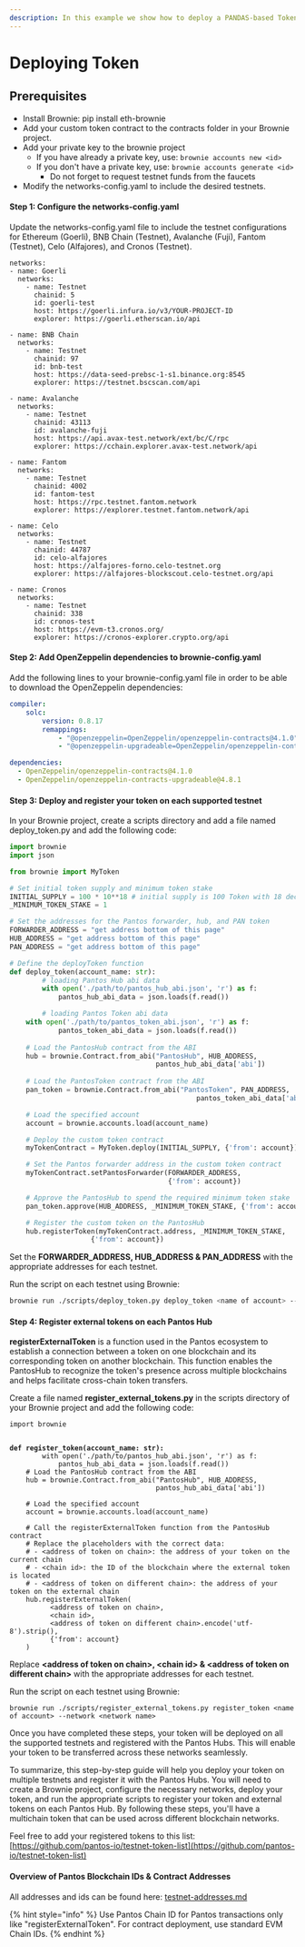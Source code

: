 ```yaml
---
description: In this example we show how to deploy a PANDAS-based Token using Brownie
---
```


# Deploying Token

## Prerequisites

* Install Brownie: pip install eth-brownie
* Add your custom token contract to the contracts folder in your Brownie project.
* Add your private key to the brownie project
  * If you have already a private key, use: `brownie accounts new <id>`
  * If you don't have a private key, use: `brownie accounts generate <id>`
    * Do not forget to request testnet funds from the faucets
* Modify the networks-config.yaml to include the desired testnets.

#### Step 1: Configure the networks-config.yaml

Update the networks-config.yaml file to include the testnet configurations for Ethereum (Goerli), BNB Chain (Testnet), Avalanche (Fuji), Fantom (Testnet), Celo (Alfajores), and Cronos (Testnet).

```
networks:
- name: Goerli
  networks:
    - name: Testnet
      chainid: 5
      id: goerli-test
      host: https://goerli.infura.io/v3/YOUR-PROJECT-ID
      explorer: https://goerli.etherscan.io/api

- name: BNB Chain
  networks:
    - name: Testnet
      chainid: 97
      id: bnb-test
      host: https://data-seed-prebsc-1-s1.binance.org:8545
      explorer: https://testnet.bscscan.com/api

- name: Avalanche
  networks:
    - name: Testnet
      chainid: 43113
      id: avalanche-fuji
      host: https://api.avax-test.network/ext/bc/C/rpc
      explorer: https://cchain.explorer.avax-test.network/api

- name: Fantom
  networks:
    - name: Testnet
      chainid: 4002
      id: fantom-test
      host: https://rpc.testnet.fantom.network
      explorer: https://explorer.testnet.fantom.network/api

- name: Celo
  networks:
    - name: Testnet
      chainid: 44787
      id: celo-alfajores
      host: https://alfajores-forno.celo-testnet.org
      explorer: https://alfajores-blockscout.celo-testnet.org/api

- name: Cronos
  networks:
    - name: Testnet
      chainid: 338
      id: cronos-test
      host: https://evm-t3.cronos.org/
      explorer: https://cronos-explorer.crypto.org/api

```

#### Step 2: Add OpenZeppelin dependencies to brownie-config.yaml

Add the following lines to your brownie-config.yaml file in order to be able to download the OpenZeppelin dependencies:

```yaml
compiler:
    solc:
        version: 0.8.17
        remappings:
            - "@openzeppelin=OpenZeppelin/openzeppelin-contracts@4.1.0"
            - "@openzeppelin-upgradeable=OpenZeppelin/openzeppelin-contracts-upgradeable@4.8.1"

dependencies:
  - OpenZeppelin/openzeppelin-contracts@4.1.0
  - OpenZeppelin/openzeppelin-contracts-upgradeable@4.8.1
```

#### Step 3: Deploy and register your token on each supported testnet

In your Brownie project, create a scripts directory and add a file named deploy\_token.py and add the following code:&#x20;

```python
import brownie
import json

from brownie import MyToken

# Set initial token supply and minimum token stake
INITIAL_SUPPLY = 100 * 10**18 # initial supply is 100 Token with 18 decimals
_MINIMUM_TOKEN_STAKE = 1

# Set the addresses for the Pantos forwarder, hub, and PAN token
FORWARDER_ADDRESS = "get address bottom of this page"
HUB_ADDRESS = "get address bottom of this page"
PAN_ADDRESS = "get address bottom of this page"

# Define the deployToken function
def deploy_token(account_name: str):
        # loading Pantos Hub abi data
        with open('./path/to/pantos_hub_abi.json', 'r') as f:
            pantos_hub_abi_data = json.loads(f.read())

        # loading Pantos Token abi data
	with open('./path/to/pantos_token_abi.json', 'r') as f:
            pantos_token_abi_data = json.loads(f.read())
            
	# Load the PantosHub contract from the ABI
	hub = brownie.Contract.from_abi("PantosHub", HUB_ADDRESS,
	                                pantos_hub_abi_data['abi'])
    
	# Load the PantosToken contract from the ABI
	pan_token = brownie.Contract.from_abi("PantosToken", PAN_ADDRESS,
                                      	      pantos_token_abi_data['abi'])

	# Load the specified account
	account = brownie.accounts.load(account_name)

	# Deploy the custom token contract
	myTokenContract = MyToken.deploy(INITIAL_SUPPLY, {'from': account})

	# Set the Pantos forwarder address in the custom token contract
	myTokenContract.setPantosForwarder(FORWARDER_ADDRESS,
                                   	   {'from': account})

	# Approve the PantosHub to spend the required minimum token stake
	pan_token.approve(HUB_ADDRESS, _MINIMUM_TOKEN_STAKE, {'from': account})

	# Register the custom token on the PantosHub
	hub.registerToken(myTokenContract.address, _MINIMUM_TOKEN_STAKE,
                  	{'from': account})
```

Set the **FORWARDER\_ADDRESS, HUB\_ADDRESS & PAN\_ADDRESS** with the appropriate addresses for each testnet.&#x20;

Run the script on each testnet using Brownie:

```bash
brownie run ./scripts/deploy_token.py deploy_token <name of account> --network <network name>
```

#### Step 4: Register external tokens on each Pantos Hub

**registerExternalToken** is a function used in the Pantos ecosystem to establish a connection between a token on one blockchain and its corresponding token on another blockchain. This function enables the PantosHub to recognize the token's presence across multiple blockchains and helps facilitate cross-chain token transfers.

Create a file named **register\_external\_tokens.py** in the scripts directory of your Brownie project and add the following code:

<pre class="language-python"><code class="lang-python">import brownie


<strong>def register_token(account_name: str):
</strong>        with open('./path/to/pantos_hub_abi.json', 'r') as f:
            pantos_hub_abi_data = json.loads(f.read())
	# Load the PantosHub contract from the ABI
	hub = brownie.Contract.from_abi("PantosHub", HUB_ADDRESS,
	                                pantos_hub_abi_data['abi'])
    
	# Load the specified account
	account = brownie.accounts.load(account_name)

	# Call the registerExternalToken function from the PantosHub contract
	# Replace the placeholders with the correct data:
	# - &#x3C;address of token on chain>: the address of your token on the current chain
	# - &#x3C;chain id>: the ID of the blockchain where the external token is located
	# - &#x3C;address of token on different chain>: the address of your token on the external chain
	hub.registerExternalToken(
    	  &#x3C;address of token on chain>,
    	  &#x3C;chain id>,
    	  &#x3C;address of token on different chain>.encode('utf-8').strip(),
    	  {'from': account}
	)
</code></pre>

Replace **\<address of token on chain>, \<chain id> & \<address of token on different chain>** with the appropriate addresses for each testnet.&#x20;

Run the script on each testnet using Brownie:

```
brownie run ./scripts/register_external_tokens.py register_token <name of account> --network <network name>
```

Once you have completed these steps, your token will be deployed on all the supported testnets and registered with the Pantos Hubs. This will enable your token to be transferred across these networks seamlessly.

To summarize, this step-by-step guide will help you deploy your token on multiple testnets and register it with the Pantos Hubs. You will need to create a Brownie project, configure the necessary networks, deploy your token, and run the appropriate scripts to register your token and external tokens on each Pantos Hub. By following these steps, you'll have a multichain token that can be used across different blockchain networks.

Feel free to add your registered tokens to this list: [https://github.com/pantos-io/testnet-token-list](https://github.com/pantos-io/testnet-token-list)

#### Overview of Pantos Blockchain IDs & Contract Addresses

All addresses and ids can be found here: [testnet-addresses.md](testnet-addresses.md "mention")

{% hint style="info" %}
Use Pantos Chain ID for Pantos transactions only like "registerExternalToken". For contract deployment, use standard EVM Chain IDs.
{% endhint %}
